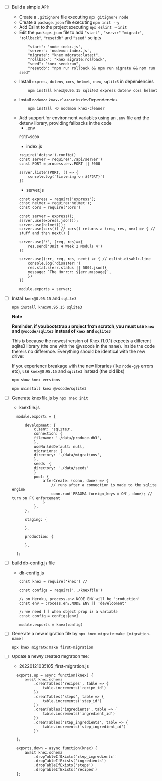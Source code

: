 - [ ] Build a simple API:

  - Create a `.gitignore` file executing `npx gitignore node`
  - Create a `package.json` file executing `npm init --y`
  - Add Eslint to the project executing `npx eslint --init`
  - Edit the `package.json` file to add `"start"` , `"server"` `"migrate"`, `"rollback"`, `"resetdb"` and `"seed"` scripts
    ```
        "start": "node index.js",
        "server": "nodemon index.js",
        "migrate": "knex migrate:latest",
        "rollback": "knex migrate:rollback",    
        "seed": "knex seed:run",
        "resetdb": "npm run rollback && npm run migrate && npm run seed"
    ```
  - Install `express`, `dotenv`, `cors`, `helmet`, `knex`, `sqlite3` in dependencies
    ```
        npm install knex@0.95.15 sqlite3 express dotenv cors helmet
    ```
  - Install  `nodemon` `knex-cleaner` in devDependencies
    ```
        npm install -D nodemon knex-cleaner
    ```
  - Add support for environment variables using an `.env` file and the dotenv library, providing fallbacks in the code
    - .env
    ```
    PORT=9000
    ```
    -   index.js
    ```
    require('dotenv').config()
    const server = require('./api/server')
    const PORT = process.env.PORT || 5000

    server.listen(PORT, () => {
        console.log(`listening on ${PORT}`)
    })
    ```
    -   server.js  
    ```
    const express = require('express');
    const helmet = require('helmet');
    const cors = require('cors')

    const server = express();
    server.use(express.json());
    server.use(helmet());
    server.use(cors()) // cors() returns a (req, res, nex) => { // stuff and then next() }

    server.use('/', (req, res)=>{
        res.send('Unit 4 Week 2 Module 4')
    })
    
    server.use((err, req, res, next) => { // eslint-disable-line
        console.log('disaster!')
        res.status(err.status || 500).json({
        message: `The Horror: ${err.message}`,
        })
    })

    module.exports = server;
    ```

- [ ] Install `knex@0.95.15` and `sqlite3` 
    ```
    npm install knex@0.95.15 sqlite3
    ```
    **Note**

    **Reminder, if you bootstrap a project from scratch, you must use `knex` and `@vscode/sqlite3` instead of `knex` and `sqlite3`**

    This is because the newest version of Knex (1.0.1) expects a different sqlite3 library (the one with the @vscode in the name).
    Inside the code there is no difference. Everything should be identical with the new driver.

    If you experience breakage with the new libraries (like `node-gyp` errors etc), use `knex@0.95.15` and `sqlite3` instead (the old libs)

    ```
    npm show knex versions

    npm uninstall knex @vscode/sqlite3 
    ```
- [ ] Generate knexfile.js by `npx knex init` 

  - knexfile.js
  ```
    module.exports = {

        development: {
            client: 'sqlite3',
            connection: {
            filename: './data/produce.db3',
            },
            useNullAsDefault: null,
            migrations: {
            directory: './data/migrations',
            },
            seeds: {
            directory: './data/seeds'
            }
            pool: {
                afterCreate: (conn, done) => {
                    // runs after a connection is made to the sqlite engine
                    conn.run('PRAGMA foreign_keys = ON', done); // turn on FK enforcement
                },
            },
        },

        staging: {

        },

        production: {

        },

    };

  ```
  
- [ ] build db-config.js file 

  - db-config.js
    ```
    const knex = require('knex') // 

    const configs = require('../knexfile')

    // on Heroku, process.env.NODE_ENV will be 'production'
    const env = process.env.NODE_ENV || 'development'

    // we need [ ] when object prop is a variable
    const config = configs[env]

    module.exports = knex(config)
    ```
- [ ] Generate a new migration file by  `npx knex migrate:make [migration-name]`
  ```
  npx knex migrate:make first-migration
  ```
- [ ] Update a newly created migration file:

    -  20220121035105_first-migration.js 

  ```
    exports.up = async function(knex) {
        await knex.schema
            .creatTables('recipes', table => {
                table.increments('recipe_id')
            })
            .creatTables('steps', table => {
                table.increments('step_id')
            })
            .creatTables('ingredients', table => {
                table.increments('ingredient_id')
            })
            .creatTables('step_ingredients', table => {
                table.increments('step_ingredient_id')
            })
    
    };

    exports.down = async function(knex) {
        await knex.schema
            .dropTableIfExists('step_ingredients')
            .dropTableIfExists('ingredients')
            .dropTableIfExists('steps')
            .dropTableIfExists('recipes')
    };
  ```